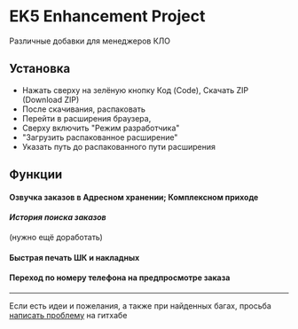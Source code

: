 # EK5 Enhancement Project
Различные добавки для менеджеров КЛО

## Установка

- Нажать сверху на зелёную кнопку Код (Code), Скачать ZIP (Download ZIP)
- После скачивания, распаковать
- Перейти в расширения браузера,
- Сверху включить "Режим разработчика" 
- "Загрузить распакованное расширение" 
- Указать путь до распакованного пути расширения

## Функции
#### Озвучка заказов в Адресном хранении; Комплексном приходе

#### *История поиска заказов* 
(нужно ещё доработать)

#### Быстрая печать ШК и накладных

#### Переход по номеру телефона на предпросмотре заказа

---

Если есть идеи и пожелания, а также при найденных багах, просьба [написать проблему](https://github.com/qlimq/ek5enchancement/issues/new) на гитхабе

